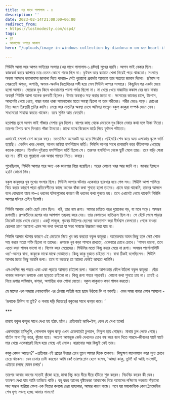 ```yaml
---
title: ওর সাথে পালালাম - ৪
description: ''
date: 2023-02-14T21:00:00+06:00
redirect_from:
- https://lostmodesty.com/osp4/
tags:
- ব্লগ
- আকাশের ওপারে আকাশ
hero: "/uploads/image-in-windows-collection-by-diadora-m-on-we-heart-it.png"

---
```

শিউলি আপা আর আপন ভাইয়ের সংসার (ওর সাথে পালালাম-১ দ্রষ্টব্য) সুখের হয়নি। আপন ভাই বেকার ছিল। কাজকর্ম করার ব্যাপারে তার তেমন কোনো গরজ ছিল না। ফুটবল আর ক্যারাম খেলা নিয়েই পড়ে থাকতো। সংসারে অভাব আসলে ভালোবাসা জানালা দিয়ে পালায়– সেই পুরোনো প্রবাদটা আবারো তার সত্যতা জানান দিলো। ছ’মাস না পেরুতেই ঝগড়া, অশান্তি, অভাব-অনটন নিত্যদিনের সঙ্গী হয়ে গেল শিউলি আপার সংসারে। কিছুদিন পর একটা মেয়ে হলো আপার। মেয়েকে দুধ কিনে খাওয়ানোর পয়সা পর্যন্ত ছিলো না। না খেয়ে খেয়ে বাচ্চাটার কঙ্কাল বের হয়ে যাবার অবস্থা! শিউলি আপা অনেক রূপবতী ছিলেন। উনার অবস্থাও সহ্য করার মতো না। সংসারের কাজের চাপে, উপোস, আধপেটা খেয়ে খেয়ে, বাচ্চা হবার ধাক্কা সামলানোর মতো অবস্থা ছিলো না তার শরীরের। শরীর ভেঙে পড়ে। চোখের নিচে জমে চিরস্থায়ী গ্লানির কালি। মেয়ে আর নাতনির অবস্থা দেখে অনিচ্ছা সত্ত্বেও বকুল কাকুরা সম্পর্ক মেনে নেন। সাধ্যমতো সাহায্য করতে থাকেন। তবে সুদিন আর ফেরেনি।

হতাশায় ভুগে আপন ভাই গাঁজার নেশায় ডুব দিলো। বাপের কাছ থেকে মেয়েকে দুধ কিনে দেবার কথা বলে টাকা নিতো। তারপর চিপায় বসে দিনরাত গাঁজা টানতো। মাঝে মাঝে বিকেলে মাঠে গিয়ে ফুটবল শটাতো।

এভাবেই চললো বেশ কয়েক বছর। ততোদিনে অনেকটা বড় হয়ে গিয়েছি। প্রাইমারি শেষ করে অন্য এলাকার স্কুলে ভর্তি হয়েছি। একদিন খবর পেলাম, আপন ভাইয়া হসপিটালে ভর্তি। শিউলি আপার সাথে রাগারাগি করে কীটনাশক খেয়েছে কয়েক বোতল। তিনদিন দুইরাত হসপিটালে ভর্তি ছিলো সে। তারপর হসপিটাল থেকে ছুটি মেলে তার। তবে বাড়ি ফেরা হয় না। ঠাঁই হয় পুরোনো এক অশ্বত্থ গাছের নিচে। কবরে।

শুনেছিলাম, শিউলি আপার পরে অন্য এক জায়গায় বিয়ে হয়েছিল। পরের কোনো খবর আর জানি না। জানার ইচ্ছেও হয়নি কোনো দিন।

বকুল কাকুদের খুব সুখের সংসার ছিল। শিউলি আপার ঘটনায় একেবারে ছারখার হয়ে গেল সব। শিউলি আপা পালিয়ে বিয়ে করার কারণে পাড়া প্রতিবেশীদের কাছে অনেক বাঁকা কথা শুনতে হলো তাদের। গ্রামে যারা থাকেনি, তাদের আসলে বলে বোঝানো যাবে না–এ ধরনের ঘটনাগুলোর কারণে কী ধরনের কথা শুনতে হয়। তবে এখানেই থেমে থাকেনি শিউলি আপার ঘটনার চেইন ইফেক্ট।

শিউলি আপার একটা ছোট বোন ছিল। ধরি, তার নাম রূপা। আমার চাইতে বছর দুয়েকের বড়, যা মনে পড়ে। অসম্ভব রূপবতী। রূপবতীদের রূপের ধার আশপাশ তছনছ করে দেয়। তার বেলাতেও ব্যতিক্রম ছিল না। সে হেঁটে গেলে পাড়ার ক্রিকেট ম্যাচ থেমে যেতো। একটু লাজুক, গুডবয় টাইপের ছেলেরা আফসোস ভরা দীর্ঘশ্বাস ফেলতো। পেকে যাওয়া ছেলেরা শ্রবণ অযোগ্য এমন সব কথা বলতো যা সভ্য সমাজে উচ্চারণ করা যায় না।

শিউলি আপার ঘটনার কারণে এই মেয়েকে নিয়ে খুব ভয় করতো বকুল কাকুরা। আরেকবার অমন কিছু হলে সেই শোক সহ্য করার মতো শক্তি ছিলো না তাদের। রূপাকে খুব কড়া শাসনে রাখতো, একেবারে চোখে চোখে। ‘শাসন ভালো, তবে এতো কড়া শাসন ভালো না। বিশেষ করে মেয়েদের। শিউলির মতো কিছু করার মেয়ে না রূপা। অসম্ভব পার্সোনালিটি ওর’–আমার বাবা, কাকুকে মাঝে মাঝে বোঝাতো। কিন্তু কাকু বুঝতে চাইতো না। বাবা ঠিকই বলেছিলেন। শিউলি আপার মতো কিছু করেনি রূপা। তবে যা করেছে তা আমরা কেউই ভাবতে পারিনি।

এসএসসির পর শহরে একা একা পড়তে আসতে চাইলো রূপা। অজানা আশংকায় কেঁপে উঠলো বকুল কাকুরা। বেঁচে থাকার অবলম্বন রূপাকে একা ছাড়তে চাইলো না। কিন্তু রূপা শহরে পড়বেই। কোনো কথা শুনতে চায় না। প্রায়ই এ নিয়ে রূপার অভিমান, ঝগড়া, অশান্তির খবর শোনা যেতো। বকুল কাকুরাও কড়া শাসন করতো।

মে মাসের এক সন্ধ্যায় লোডশেডিং এর ঠেলায় অতিষ্ঠ হয়ে ছাদে উঠবো কি না ভাবছি। এমন সময় বাবার ফোন আসলো -

‘রূপাকে চিনিস না তুই? ও গলায় দড়ি দিয়েছে! বকুলের সাথে ঝগড়া করে।‘

\***

রাস্তায় বকুল কাকুর সাথে দেখা হয় হঠাৎ হঠাৎ। প্রতিবারই ভাবি–ইশ, কেন যে দেখা হলো!

একসময়ের হাসিখুশি, গোলগাল বকুল কাকু এখন একেবারেই চুপচাপ, নিশ্চুপ হয়ে গেছেন। মাথার চুল পেকে গেছে। হাঁটেন মাথা নিচু করে, কুঁজো হয়ে। অচেনা আগন্তুক কেউ দেখলেও চোখ বন্ধ করে বলে দিতে পারবে–জীবনের ঘাটে ঘাটে মার খেয়ে একেবারেই নিঃস্ব হয়ে গেছে এই লোক। হারানোর আর কিছুই নেই তার।

কাকু কেমন আছেন?’ –প্রতিবার এই প্রশ্নের উত্তরে চোখ তুলে আমার দিকে তাকান। কিছুক্ষণ ফ্যালফ্যাল করে শূন্য চোখে চেয়ে থাকেন। যেন চেনার চেষ্টা করছেন আমি কে! তারপর ম্লান হেসে বলেন, ‘আচ্ছা কাকু, তুমি! হ্যাঁ আছি ভালোই, এইতো চলছে যেমন চলার’।

তারপর আবার আগের মতোই কুঁজো হয়ে, মাথা নিচু করে ধীরে ধীরে হাঁটতে শুরু করেন। বিড়বিড় করেন কী যেন। যতক্ষণ দেখা যায় আমি তাকিয়ে থাকি। বহু বছর আগের বৃষ্টিভেজা আকাশের নিচে আমাদের দক্ষিণের দরজায় দাঁড়ানো সদ্য সন্তান হারিয়ে ফেলা এক পিতার কলজে চেরা হাহাকার, আমার কানে বাজে। মনে হয় মহাকাব্যিক কোন ট্র্যাজেডির শেষ দৃশ্য মঞ্চস্থ হচ্ছে আমার সামনে!